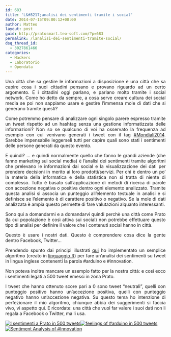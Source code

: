 ```yaml
---
id: 683
title: 'L&#8217;analisi dei sentimenti tramite i social'
date: 2014-07-15T09:00:12+00:00
author: Matteo
layout: post
guid: http://pratosmart.teo-soft.com/?p=683
permalink: /lanalisi-dei-sentimenti-tramite-social/
dsq_thread_id:
  - 3027861466
categories:
  - Hackers
  - Laboratorio
  - Opendata
---
```

<p style="text-align: justify;">
  Una città che sa gestire le informazioni a disposizione è una città che sa capire cosa i suoi cittadini pensano e provano riguardo ad un certo argomento. E i cittadini oggi parlano, e parlano molto tramite i social network. Come ho detto da sempre, a cosa serve creare cultura dei social media se poi non sappiamo usare e gestire l&#8217;immensa mole di dati che si generano tramite questi?
</p>

<p style="text-align: justify;">
  Come potremmo pensare di analizzare ogni singolo parere espresso tramite un tweet rispetto ad un hashtag senza una gestione informatizzata delle informazioni? Non so se qualcuno di voi ha osservato la frequenza ad esempio con cui venivano generati i tweet con il tag <a title="La cronaca dei #mondiali2014 fatta da tutti noi su Twitter" href="http://pratosmart.teo-soft.com/la-cronaca-dei-mondiali2014-fatta-da-tutti-noi-su-twitter/" target="_blank">#Mondiali2014</a>. Sarebbe impensabile leggerseli tutti per capire quali sono stati i sentimenti delle persone generati da questo evento.
</p>

<p style="text-align: justify;">
  E quindi? &#8230; e quindi normalmente quello che fanno le grandi aziende (che fanno marketing sui social media) è l&#8217;analisi dei sentimenti tramite algoritmi che prelevano le informazioni dai social e la visualizzazione dei dati per prendere decisioni in merito ai loro prodotti/servizi. Per chi è dentro un po&#8217; la materia della informatica e della statistica non si tratta di niente di complesso. Tutto è basato sull&#8217;applicazione di metodi di ricerca di parole con accezione negativa o positiva dentro ogni elemento analizzato. Tramite questa analisi si associa un punteggio all&#8217;elemento testuale in analisi e si definisce se l&#8217;elemento è di carattere positivo o negativo. Se la mole di dati analizzata è ampia questo permette di fare valutazioni alquanto interessanti.
</p>

<p style="text-align: justify;">
  Sono qui a domandarmi e a domandarvi quindi perchè una città come Prato (la cui popolazione è così attiva sui social) non potrebbe effettuare questo tipo di analisi per definire il valore che i contenuti social hanno in città.
</p>

<p style="text-align: justify;">
  Questo è usare i nostri dati. Questo è comprendere cosa dice la gente dentro Facebook, Twitter&#8230;
</p>

<p style="text-align: justify;">
  Prendendo spunto dai principi illustrati <a href="http://www.slideshare.net/jeffreybreen/r-by-example-mining-twitter-for" target="_blank">qui</a> ho implementato un semplice algoritmo (creato in <a href="http://www.r-project.org/" target="_blank">linguaggio R</a>) per fare un&#8217;analisi dei sentimenti su tweet in lingua inglese contenenti la parola #arduino e #innovation.
</p>

<p style="text-align: justify;">
  Non poteva inoltre mancare un esempio fatto per la nostra città: e così ecco i sentimenti legati a 500 tweet emessi in zona Prato.
</p>

<p style="text-align: justify;">
  I tweet che hanno ottenuto score pari a 0 sono tweet &#8220;neutrali&#8221;, quelli con punteggio positivo hanno un&#8217;accezione positiva, quelli con punteggio negativo hanno un&#8217;accezione negativa. Su questo tema ho intenzione di perfezionare il mio algoritmo, chiunque abbia dei suggerimenti si faccia vivo, vi aspetto qui. E ricordate: una città che vuol far valere i suoi dati non li regala a Facebook o Twitter, ma li usa.
</p>

<!-- Flickr Photostream by Miro Mannino -->

<div id="flickrGal3" class="justified-gallery" >
  <a href="https://www.flickr.com/photos/125814874@N05/14678762653/in/set-72157645286450678/lightbox" target="_blank" title="I sentimenti a Prato in 500 tweets"><img alt="I sentimenti a Prato in 500 tweets" src="https://farm4.static.flickr.com/3876/14678762653_78e75b21fc_m.jpg" data-safe-src="https://farm4.static.flickr.com/3876/14678762653_78e75b21fc_m.jpg" /></a><a href="https://www.flickr.com/photos/125814874@N05/14468826989/in/set-72157645286450678/lightbox" target="_blank" title="feelings of #arduino in 500 tweets"><img alt="feelings of #arduino in 500 tweets" src="https://farm6.static.flickr.com/5521/14468826989_6f9c8a7317_m.jpg" data-safe-src="https://farm6.static.flickr.com/5521/14468826989_6f9c8a7317_m.jpg" /></a><a href="https://www.flickr.com/photos/125814874@N05/14645145124/in/set-72157645286450678/lightbox" target="_blank" title="Sentiment Analysis of #Innovation"><img alt="Sentiment Analysis of #Innovation" src="https://farm4.static.flickr.com/3888/14645145124_3003f526a1_m.jpg" data-safe-src="https://farm4.static.flickr.com/3888/14645145124_3003f526a1_m.jpg" /></a>
</div>

&nbsp;
